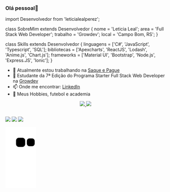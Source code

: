 ### Olá pessoal👋

import Desenvolvedor from 'leticialealperez';

class SobreMim extends Desenvolvedor {
  nome     = 'Leticia Leal';
  area    = 'Full Stack Web Developer';
  trabalho  = 'Growdev';
  local = 'Campo Bom, RS';
}

class Skills extends Desenvolvedor {
  linguagens  = ['C#', 'JavaScript', 'Typescript', 'SQL'];
  bibliotecas  = ['Apexcharts', 'ReactJS', 'Lodash', 'Anime.js', 'Chart.js'];
  frameworks = ['Material UI', 'Bootstrap', 'Node.js', 'Express.JS', 'Ionic'];
}



- 🔭 Atualmente estou trabalhando na <a target="_blank" href="https://www.saqueepague.com.br/">Saque e Pague</a>
- 🌱 Estudante da 7ª Edição do Programa Starter Full Stack Web Developer na <a target="_blank" href="https://www.growdev.com.br/">Growdev</a>
- 📫 Onde me encontrar: <a target="_blank" href="https://www.linkedin.com/in/willy-da-silva-73430019b/">LinkedIn</a>
- 🎊 Meus Hobbies, futebol e academia 

<div align="center">
  <a href="https://github.com/willy-deve">
  <img height="180em" src="https://github-readme-stats.vercel.app/api?username=willy-deve&show_icons=true&theme=city_lights&include_all_commits=true&count_private=true"/>
  <img height="180em" src="https://github-readme-stats.vercel.app/api/top-langs/?username=willy-deve&layout=compact&langs_count=7&theme=city_lights"/>
</div>
  
##
  
<div> 
  <a href="https://www.instagram.com/ricardo.montoya_" target="_blank"><img src="https://img.shields.io/badge/-Instagram-%23E4405F?style=for-the-badge&logo=instagram&logoColor=white" target="_blank"></a>
  <a href = "willydasilva29@gmail.com"><img src="https://img.shields.io/badge/Gmail-D14836?style=for-the-badge&logo=gmail&logoColor=white" target="_blank"></a>
  <a href="https://www.linkedin.com/in/willy-da-silva-73430019b/" target="_blank"><img src="https://img.shields.io/badge/-LinkedIn-%230077B5?style=for-the-badge&logo=linkedin&logoColor=white" target="_blank"></a>
  
  
  ![Snake animation](https://github.com/willy-deve/willy-deve/blob/output/github-contribution-grid-snake.svg)
</div>
  
